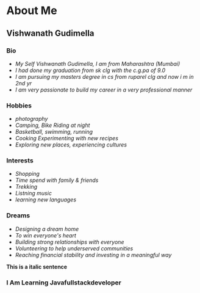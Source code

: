 # About Me

## Vishwanath Gudimella

### Bio 
* _My Self Vishwanath Gudimella, I am from Maharashtra (Mumbai)_
* _I had done my graduation from sk clg with the c.g.pa of 9.0_
* _I am pursuing my masters degree in cs from ruparel clg and now i m in 2nd yr_
* _I am very passionate to build my career in a very professional manner_

### Hobbies
* _photography_
* _Camping, Bike Riding at night_
* _Basketball, swimming, running_
* _Cooking Experimenting with new recipes_
* _Exploring new places, experiencing cultures_

### Interests
 * _Shopping_
 * _Time spend with family & friends_
 * _Trekking_
 * _Listning music_
 * _learning new languages_

### Dreams
* _Designing a dream home_
* _To win everyone's heart_
* _Building strong relationships with everyone_
* _Volunteering to help underserved communities_
* _Reaching financial stability and investing in a meaningful way_
  

   
__This is a italic sentence__
 ### I Am Learning Javafullstackdeveloper
